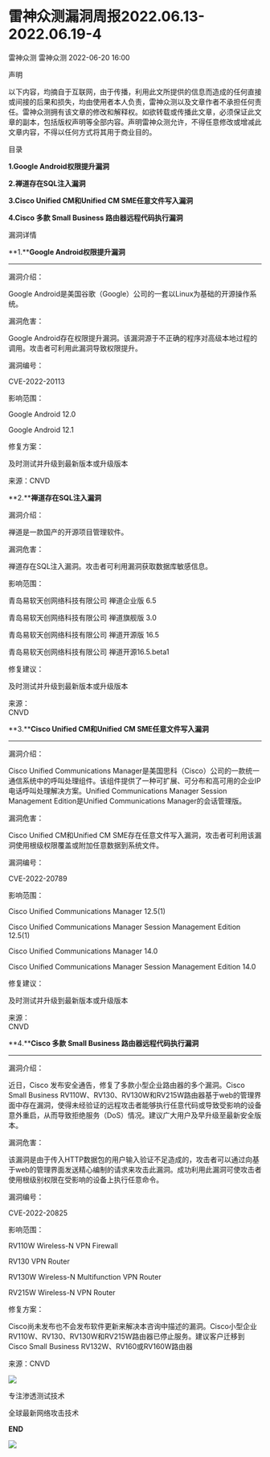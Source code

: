 #  雷神众测漏洞周报2022.06.13-2022.06.19-4   
雷神众测  雷神众测   2022-06-20 16:00  
  
声明  
  
以下内容，均摘自于互联网，由于传播，利用此文所提供的信息而造成的任何直接或间接的后果和损失，均由使用者本人负责，雷神众测以及文章作者不承担任何责任。雷神众测拥有该文章的修改和解释权。如欲转载或传播此文章，必须保证此文章的副本，包括版权声明等全部内容。声明雷神众测允许，不得任意修改或增减此文章内容，不得以任何方式将其用于商业目的。  
  
  
目录  
  
**1.Google Android权限提升漏洞**  
  
**2.禅道存在SQL注入漏洞**  
  
**3.Cisco Unified CM和Unified CM SME任意文件写入漏洞**  
  
**4.Cisco 多款 Small Business 路由器远程代码执行漏洞**  
  
  
漏洞详情  
  
**1.****Google Android权限提升漏洞**  
  
****  
漏洞介绍：  
  
Google Android是美国谷歌（Google）公司的一套以Linux为基础的开源操作系统。  
  
  
漏洞危害：  
  
Google Android存在权限提升漏洞。该漏洞源于不正确的程序对高级本地过程的调用。攻击者可利用此漏洞导致权限提升。  
  
  
漏洞编号：  
  
CVE-2022-20113  
  
  
影响范围：  
  
Google Android 12.0  
  
Google Android 12.1  
  
  
修复方案：  
  
及时测试并升级到最新版本或升级版本  
  
  
来源：CNVD  
  
  
**2.****禅道存在SQL注入漏洞**  
  
  
漏洞介绍：  
  
禅道是一款国产的开源项目管理软件。  
  
  
漏洞危害：  
  
禅道存在SQL注入漏洞。攻击者可利用漏洞获取数据库敏感信息。  
  
  
影响范围：  
  
青岛易软天创网络科技有限公司 禅道企业版 6.5  
  
青岛易软天创网络科技有限公司 禅道旗舰版 3.0  
  
青岛易软天创网络科技有限公司 禅道开源版 16.5  
  
青岛易软天创网络科技有限公司 禅道开源16.5.beta1  
  
  
修复建议：  
  
及时测试并升级到最新版本或升级版本  
  
  
来源：  
CNVD  
  
  
  
**3.****Cisco Unified CM和Unified CM SME任意文件写入漏洞**  
  
****  
漏洞介绍：  
  
Cisco Unified Communications Manager是美国思科（Cisco）公司的一款统一通信系统中的呼叫处理组件。该组件提供了一种可扩展、可分布和高可用的企业IP电话呼叫处理解决方案。Unified Communications Manager Session Management Edition是Unified Communications Manager的会话管理版。  
  
  
漏洞危害：  
  
Cisco Unified CM和Unified CM SME存在任意文件写入漏洞，攻击者可利用该漏洞使用根级权限覆盖或附加任意数据到系统文件。  
  
  
漏洞编号：  
  
CVE-2022-20789  
  
  
影响范围：  
  
Cisco Unified Communications Manager 12.5(1)  
  
Cisco Unified Communications Manager Session Management Edition 12.5(1)  
  
Cisco Unified Communications Manager 14.0  
  
Cisco Unified Communications Manager Session Management Edition 14.0  
  
  
修复建议：  
  
及时测试并升级到最新版本或升级版本  
  
  
来源：  
CNVD  
  
  
**4.****Cisco 多款 Small Business 路由器远程代码执行漏洞**  
  
****  
漏洞介绍：  
  
近日，Cisco 发布安全通告，修复了多款小型企业路由器的多个漏洞。Cisco Small Business RV110W、RV130、RV130W和RV215W路由器基于web的管理界面中存在漏洞，使得未经验证的远程攻击者能够执行任意代码或导致受影响的设备意外重启，从而导致拒绝服务（DoS）情况。建议广大用户及早升级至最新安全版本。  
  
  
漏洞危害：  
  
该漏洞是由于传入HTTP数据包的用户输入验证不足造成的，攻击者可以通过向基于web的管理界面发送精心编制的请求来攻击此漏洞。成功利用此漏洞可使攻击者使用根级别权限在受影响的设备上执行任意命令。  
  
  
漏洞编号：  
  
CVE-2022-20825  
  
  
影响范围：  
  
RV110W Wireless-N VPN Firewall  
  
RV130 VPN Router  
  
RV130W Wireless-N Multifunction VPN Router  
  
RV215W Wireless-N VPN Router  
  
  
修复方案：  
  
Cisco尚未发布也不会发布软件更新来解决本咨询中描述的漏洞。Cisco小型企业RV110W、RV130、RV130W和RV215W路由器已停止服务。建议客户迁移到Cisco Small Business RV132W、RV160或RV160W路由器  
  
  
来源：CNVD  
  
  
  
  
  
  
  
![](https://mmbiz.qpic.cn/mmbiz_jpg/HxO8NorP4JW6iaS4QIpvF3kDBibJiaYKljFZlNzI1wgdYicdLjibOONwCCuEGF6IujrcwFJA5tFFhZZNQykia9q6AuMA/640?wx_fmt=jpeg "")  
  
专注渗透测试技术  
  
全球最新网络攻击技术  
  
  
**END**  
  
![](https://mmbiz.qpic.cn/mmbiz_jpg/HxO8NorP4JW6iaS4QIpvF3kDBibJiaYKljFAtY3bvQbk7euQWxo9kNNvoicsSNkDu3ZkOLfoACH31Jic7aVVh8liblWw/640?wx_fmt=jpeg "")  
  
